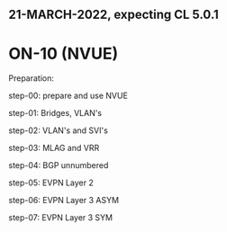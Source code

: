 
## 21-MARCH-2022, expecting CL 5.0.1

# ON-10 (NVUE)

Preparation:

step-00: prepare and use NVUE

step-01: Bridges, VLAN's

step-02: VLAN's and SVI's

step-03: MLAG and VRR

step-04: BGP unnumbered

step-05: EVPN Layer 2 

step-06: EVPN Layer 3 ASYM

step-07: EVPN Layer 3 SYM
